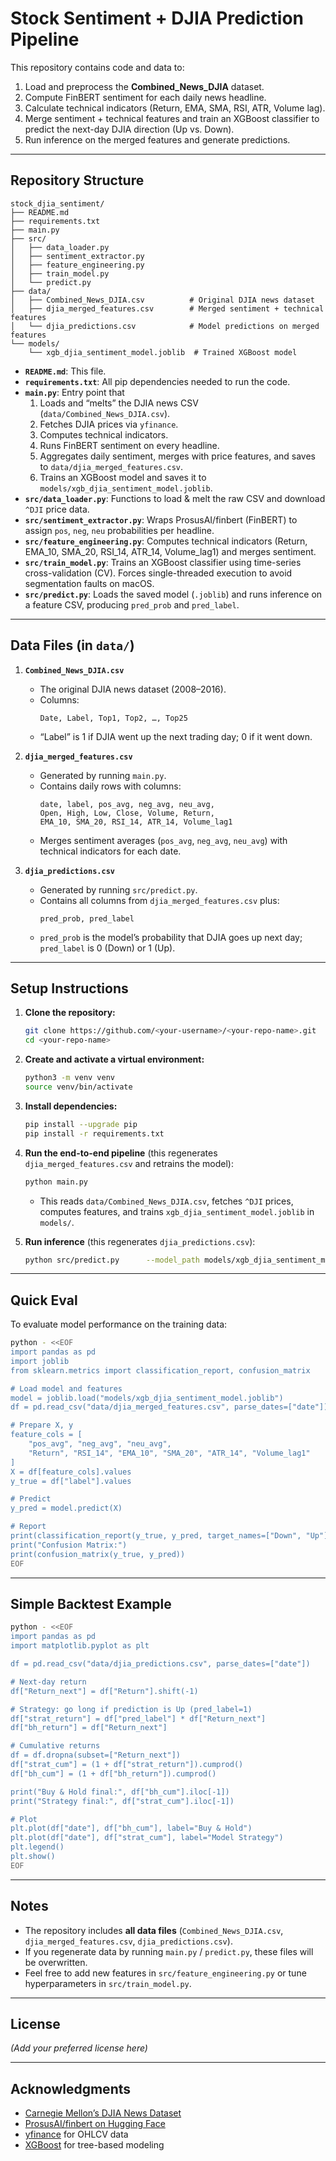 # Stock Sentiment + DJIA Prediction Pipeline

This repository contains code and data to:
1. Load and preprocess the **Combined_News_DJIA** dataset.
2. Compute FinBERT sentiment for each daily news headline.
3. Calculate technical indicators (Return, EMA, SMA, RSI, ATR, Volume lag).
4. Merge sentiment + technical features and train an XGBoost classifier to predict the next-day DJIA direction (Up vs. Down).
5. Run inference on the merged features and generate predictions.

---

## Repository Structure

```
stock_djia_sentiment/
├── README.md
├── requirements.txt
├── main.py
├── src/
│   ├── data_loader.py
│   ├── sentiment_extractor.py
│   ├── feature_engineering.py
│   ├── train_model.py
│   └── predict.py
├── data/
│   ├── Combined_News_DJIA.csv          # Original DJIA news dataset
│   ├── djia_merged_features.csv        # Merged sentiment + technical features
│   └── djia_predictions.csv            # Model predictions on merged features
└── models/
    └── xgb_djia_sentiment_model.joblib  # Trained XGBoost model
```

- **`README.md`**: This file.
- **`requirements.txt`**: All pip dependencies needed to run the code.
- **`main.py`**: Entry point that
  1. Loads and “melts” the DJIA news CSV (`data/Combined_News_DJIA.csv`).
  2. Fetches DJIA prices via `yfinance`.
  3. Computes technical indicators.
  4. Runs FinBERT sentiment on every headline.
  5. Aggregates daily sentiment, merges with price features, and saves to `data/djia_merged_features.csv`.
  6. Trains an XGBoost model and saves it to `models/xgb_djia_sentiment_model.joblib`.
- **`src/data_loader.py`**: Functions to load & melt the raw CSV and download `^DJI` price data.
- **`src/sentiment_extractor.py`**: Wraps ProsusAI/finbert (FinBERT) to assign `pos`, `neg`, `neu` probabilities per headline.
- **`src/feature_engineering.py`**: Computes technical indicators (Return, EMA_10, SMA_20, RSI_14, ATR_14, Volume_lag1) and merges sentiment.
- **`src/train_model.py`**: Trains an XGBoost classifier using time-series cross-validation (CV). Forces single-threaded execution to avoid segmentation faults on macOS.
- **`src/predict.py`**: Loads the saved model (`.joblib`) and runs inference on a feature CSV, producing `pred_prob` and `pred_label`.

---

## Data Files (in `data/`)

1. **`Combined_News_DJIA.csv`**  
   - The original DJIA news dataset (2008–2016).  
   - Columns:  
     ```
     Date, Label, Top1, Top2, …, Top25
     ```  
   - “Label” is 1 if DJIA went up the next trading day; 0 if it went down.

2. **`djia_merged_features.csv`**  
   - Generated by running `main.py`.  
   - Contains daily rows with columns:  
     ```
     date, label, pos_avg, neg_avg, neu_avg,
     Open, High, Low, Close, Volume, Return,
     EMA_10, SMA_20, RSI_14, ATR_14, Volume_lag1
     ```
   - Merges sentiment averages (`pos_avg`, `neg_avg`, `neu_avg`) with technical indicators for each date.

3. **`djia_predictions.csv`**  
   - Generated by running `src/predict.py`.  
   - Contains all columns from `djia_merged_features.csv` plus:  
     ```
     pred_prob, pred_label
     ```
   - `pred_prob` is the model’s probability that DJIA goes up next day; `pred_label` is 0 (Down) or 1 (Up).

---

## Setup Instructions

1. **Clone the repository:**
   ```bash
   git clone https://github.com/<your-username>/<your-repo-name>.git
   cd <your-repo-name>
   ```

2. **Create and activate a virtual environment:**
   ```bash
   python3 -m venv venv
   source venv/bin/activate
   ```

3. **Install dependencies:**
   ```bash
   pip install --upgrade pip
   pip install -r requirements.txt
   ```

4. **Run the end-to-end pipeline** (this regenerates `djia_merged_features.csv` and retrains the model):
   ```bash
   python main.py
   ```
   - This reads `data/Combined_News_DJIA.csv`, fetches `^DJI` prices, computes features, and trains `xgb_djia_sentiment_model.joblib` in `models/`.

5. **Run inference** (this regenerates `djia_predictions.csv`):
   ```bash
   python src/predict.py      --model_path models/xgb_djia_sentiment_model.joblib      --features_csv data/djia_merged_features.csv      --output_csv data/djia_predictions.csv
   ```

---

## Quick Eval

To evaluate model performance on the training data:

```bash
python - <<EOF
import pandas as pd
import joblib
from sklearn.metrics import classification_report, confusion_matrix

# Load model and features
model = joblib.load("models/xgb_djia_sentiment_model.joblib")
df = pd.read_csv("data/djia_merged_features.csv", parse_dates=["date"])

# Prepare X, y
feature_cols = [
    "pos_avg", "neg_avg", "neu_avg",
    "Return", "RSI_14", "EMA_10", "SMA_20", "ATR_14", "Volume_lag1"
]
X = df[feature_cols].values
y_true = df["label"].values

# Predict
y_pred = model.predict(X)

# Report
print(classification_report(y_true, y_pred, target_names=["Down", "Up"]))
print("Confusion Matrix:")
print(confusion_matrix(y_true, y_pred))
EOF
```

---

## Simple Backtest Example

```bash
python - <<EOF
import pandas as pd
import matplotlib.pyplot as plt

df = pd.read_csv("data/djia_predictions.csv", parse_dates=["date"])

# Next-day return
df["Return_next"] = df["Return"].shift(-1)

# Strategy: go long if prediction is Up (pred_label=1)
df["strat_return"] = df["pred_label"] * df["Return_next"]
df["bh_return"] = df["Return_next"]

# Cumulative returns
df = df.dropna(subset=["Return_next"])
df["strat_cum"] = (1 + df["strat_return"]).cumprod()
df["bh_cum"] = (1 + df["bh_return"]).cumprod()

print("Buy & Hold final:", df["bh_cum"].iloc[-1])
print("Strategy final:", df["strat_cum"].iloc[-1])

# Plot
plt.plot(df["date"], df["bh_cum"], label="Buy & Hold")
plt.plot(df["date"], df["strat_cum"], label="Model Strategy")
plt.legend()
plt.show()
EOF
```

---

## Notes

- The repository includes **all data files** (`Combined_News_DJIA.csv`, `djia_merged_features.csv`, `djia_predictions.csv`).  
- If you regenerate data by running `main.py` / `predict.py`, these files will be overwritten.  
- Feel free to add new features in `src/feature_engineering.py` or tune hyperparameters in `src/train_model.py`.

---

## License

*(Add your preferred license here)*

---

## Acknowledgments

- [Carnegie Mellon’s DJIA News Dataset](https://www.kaggle.com/datasets/aaron7sun/stocknews)  
- [ProsusAI/finbert on Hugging Face](https://huggingface.co/ProsusAI/finbert)  
- [yfinance](https://github.com/ranaroussi/yfinance) for OHLCV data  
- [XGBoost](https://github.com/dmlc/xgboost) for tree-based modeling
